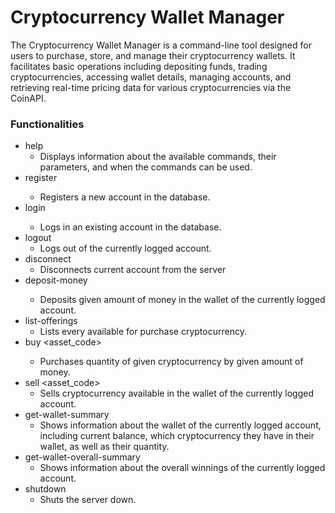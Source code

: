 ﻿# Cryptocurrency Wallet Manager

The Cryptocurrency Wallet Manager is a command-line tool designed for users to purchase, store, and manage their cryptocurrency wallets. It facilitates basic operations including depositing funds, trading cryptocurrencies, accessing wallet details, managing accounts, and retrieving real-time pricing data for various cryptocurrencies via the CoinAPI.

### Functionalities

- help
  - Displays information about the available commands, their parameters, and when the commands can be used.
- register <name> <password>
  - Registers a new account in the database.
- login <name> <password>
  - Logs in an existing account in the database.
- logout
  - Logs out of the currently logged account.
- disconnect
  - Disconnects current account from the server
- deposit-money <amount>
  - Deposits given amount of money in the wallet of the currently logged account.
- list-offerings
  - Lists every available for purchase cryptocurrency.
- buy <asset_code> <amount>
  - Purchases quantity of given cryptocurrency by given amount of money.
- sell <asset_code>
  - Sells cryptocurrency available in the wallet of the currently logged account.
- get-wallet-summary
  - Shows information about the wallet of the currently logged account, including current balance, which cryptocurrency they have in their wallet, as well as their quantity.
- get-wallet-overall-summary
  - Shows information about the overall winnings of the currently logged account.
- shutdown
  - Shuts the server down.
